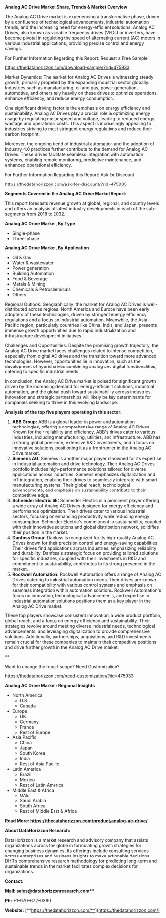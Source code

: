 ﻿
**Analog AC Drive Market Share, Trends & Market Overview**

The Analog AC Drive market is experiencing a transformative phase, driven by a confluence of technological advancements, industrial automation trends, and the increasing need for energy-efficient solutions. Analog AC Drives, also known as variable frequency drives (VFDs) or inverters, have become pivotal in regulating the speed of alternating current (AC) motors in various industrial applications, providing precise control and energy savings.

For Further Information Regarding this Report: Request a Free Sample

<https://thedatahorizzon.com/download-sample/?rid=475933>

Market Dynamics: The market for Analog AC Drives is witnessing steady growth, primarily propelled by the expanding industrial sector globally. Industries such as manufacturing, oil and gas, power generation, automotive, and others rely heavily on these drives to optimize operations, enhance efficiency, and reduce energy consumption.

One significant driving factor is the emphasis on energy efficiency and sustainability. Analog AC Drives play a crucial role in optimizing energy usage by regulating motor speed and voltage, leading to reduced energy wastage and operational costs. This aspect is increasingly appealing to industries striving to meet stringent energy regulations and reduce their carbon footprint.

Moreover, the ongoing trend of industrial automation and the adoption of Industry 4.0 practices further contribute to the demand for Analog AC Drives. These drives facilitate seamless integration with automation systems, enabling remote monitoring, predictive maintenance, and enhanced operational efficiency.

For Further Information Regarding this Report: Ask for Discount

<https://thedatahorizzon.com/ask-for-discount/?rid=475933>

**Segments Covered in the Analog AC Drive Market Report:**

This report forecasts revenue growth at global, regional, and country levels and offers an analysis of latest industry developments in each of the sub-segments from 2018 to 2032.

**Analog AC Drive Market, By Type**

- Single-phase
- Three-phase

**Analog AC Drive Market, By Application**

- Oil & Gas
- Water & wastewater
- Power generation
- Building Automation
- Food & Beverage
- Metals & Mining
- Chemicals & Petrochemicals
- Others

Regional Outlook: Geographically, the market for Analog AC Drives is well-distributed across regions. North America and Europe have been early adopters of these technologies, driven by stringent energy efficiency regulations and a focus on industrial automation. Meanwhile, the Asia-Pacific region, particularly countries like China, India, and Japan, presents immense growth opportunities due to rapid industrialization and infrastructure development initiatives.

Challenges and Opportunities: Despite the promising growth trajectory, the Analog AC Drive market faces challenges related to intense competition, especially from digital AC drives and the transition toward more advanced technologies. However, opportunities lie in innovation, such as the development of hybrid drives combining analog and digital functionalities, catering to specific industrial needs.

In conclusion, the Analog AC Drive market is poised for significant growth driven by the increasing demand for energy-efficient solutions, industrial automation, and the global push toward sustainability across industries. Innovation and strategic partnerships will likely be key determinants for companies seeking to thrive in this evolving landscape.

**Analysis of the top five players operating in this sector:**

1. **ABB Group:** ABB is a global leader in power and automation technologies, offering a comprehensive range of Analog AC Drives. Known for their reliability and efficiency, ABB's drives cater to various industries, including manufacturing, utilities, and infrastructure. ABB has a strong global presence, extensive R&D investments, and a focus on innovative solutions, positioning it as a frontrunner in the Analog AC Drive market.
1. **Siemens AG:** Siemens is another major player renowned for its expertise in industrial automation and drive technology. Their Analog AC Drives portfolio includes high-performance solutions tailored for diverse applications across industries. Siemens emphasizes digitalization and IoT integration, enabling their drives to seamlessly integrate with smart manufacturing systems. Their global reach, technological advancements, and emphasis on sustainability contribute to their competitive edge.
1. **Schneider Electric SE:** Schneider Electric is a prominent player offering a wide array of Analog AC Drives designed for energy efficiency and performance optimization. Their drives cater to various industrial sectors, focusing on enhancing productivity while reducing energy consumption. Schneider Electric's commitment to sustainability, coupled with their innovative solutions and global distribution network, solidifies their position in the market.
1. **Danfoss Group:** Danfoss is recognized for its high-quality Analog AC Drives known for their precision control and energy-saving capabilities. Their drives find applications across industries, emphasizing reliability and durability. Danfoss's strategic focus on providing tailored solutions for specific industries, coupled with their investments in R&D and commitment to sustainability, contributes to its strong presence in the market.
1. **Rockwell Automation:** Rockwell Automation offers a range of Analog AC Drives catering to industrial automation needs. Their drives are known for their compatibility with various control systems and emphasis on seamless integration within automation solutions. Rockwell Automation's focus on innovation, technological advancements, and expertise in industrial automation solutions positions them as a key player in the Analog AC Drive market.

These top players showcase consistent innovation, a wide product portfolio, global reach, and a focus on energy efficiency and sustainability. Their strategies revolve around meeting diverse industrial needs, technological advancements, and leveraging digitalization to provide comprehensive solutions. Additionally, partnerships, acquisitions, and R&D investments remain crucial for these companies to maintain their competitive positions and drive further growth in the Analog AC Drive market.


**


Want to change the report scope? Need Customization?

<https://thedatahorizzon.com/need-customization/?rid=475933>

**Analog AC Drive Market:** **Regional Insights**

- North America
  - U.S.
  - Canada
- Europe
  - UK
  - Germany
  - France
  - Rest of Europe
- Asia Pacific
  - China
  - Japan
  - South Korea
  - India
  - Rest of Asia Pacific
- Latin America
  - Brazil
  - Mexico
  - Rest of Latin America
- Middle East & Africa
  - UAE
  - Saudi Arabia
  - South Africa
  - Rest of Middle East & Africa

**Read More: https://thedatahorizzon.com/product/analog-ac-drive/**

**About DataHorizzon Research:**

DataHorizzon is a market research and advisory company that assists organizations across the globe in formulating growth strategies for changing business dynamics. Its offerings include consulting services across enterprises and business insights to make actionable decisions. DHR’s comprehensive research methodology for predicting long-term and sustainable trends in the market facilitates complex decisions for organizations.

**Contact:**

**Mail: [sales@datahorizzonresearch.com**](mailto:sales@datahorizzonresearch.com)**

**Ph:** +1–970–672–0390

**Website:** [**https://thedatahorizzon.com/**](https://thedatahorizzon.com/)


